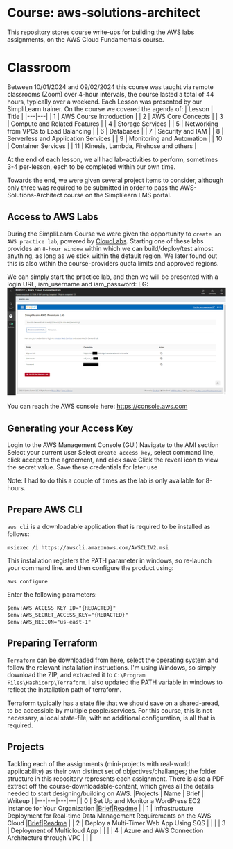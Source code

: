 # Course: aws-solutions-architect
This repository stores course write-ups for building the AWS labs assignments, on the AWS Cloud Fundamentals course.

# Classroom
Between 10/01/2024 and 09/02/2024 this course was taught via remote classrooms (Zoom) over 4-hour intervals, the course lasted a total of 44 hours, typically over a weekend.
Each Lesson was presented by our SimpliLearn trainer. On the course we covered the agenda of:
| Lesson | Title |
|---|---|
| 1 | AWS Course Introduction |
| 2 | AWS Core Concepts |
| 3 | Compute and Related Features |
| 4 | Storage Services |
| 5 | Networking from VPCs to Load Balancing |
| 6 | Databases |
| 7 | Security and IAM |
| 8 | Serverless and Application Services |
| 9 | Monitoring and Automation |
| 10 | Container Services |
| 11 | Kinesis, Lambda, Firehose and others |

At the end of each lesson, we all had lab-activities to perform, sometimes 3-4 per-lesson, each to be completed within our own time. 

Towards the end, we were given several project items to consider, although only three was required to be submitted in order to pass the AWS-Solutions-Architect course on the Simplilearn LMS portal. 

## Access to AWS Labs
During the SimpliLearn Course we were given the opportunity to `create an AWS practice lab`, powered by [CloudLabs](https://cloudlabs.ai/). Starting one of these labs provides an `8-hour window` within which we can build/deploy/test almost anything, as long as we stick within the default region. We later found out this is also within the course-providers quota limits and approved regions.

We can simply start the practice lab, and then we will be presented with a login URL, iam_username and iam_password: EG:
![Simplilearn AWS Premium LAB Access](lab_creds.png)

You can reach the AWS console here: https://console.aws.com

## Generating your Access Key
Login to the AWS Management Console (GUI)
Navigate to the AMI section
Select your current user
Select `create access key`, select command line, click accept to the agreement, and click save
Click the reveal icon to view the secret value. Save these credentials for later use

Note: I had to do this a couple of times as the lab is only available for 8-hours.

## Prepare AWS CLI
`aws cli` is a downloadable application that is required to be installed as follows:
```
msiexec /i https://awscli.amazonaws.com/AWSCLIV2.msi
```

This installation registers the PATH parameter in windows, so re-launch your command line. and then configure the product using:
```
aws configure
```

Enter the following parameters:
```
$env:AWS_ACCESS_KEY_ID="{REDACTED}"
$env:AWS_SECRET_ACCESS_KEY="{REDACTED}"
$env:AWS_REGION="us-east-1"
```

## Preparing Terraform
`Terraform` can be downloaded from [here](https://developer.hashicorp.com/terraform/downloads), select the operating system and follow the relevant installation instructions.  I'm using Windows, so simply download the ZIP, and extracted it to `C:\Program Files\Hashicorp\Terraform`.
I also updated the PATH variable in windows to reflect the installation path of terraform.

Terraform typically has a state file that we should save on a shared-aread, to be accessible by multiple people/services. For this course, this is not necessary, a local state-file, with no additional configuration, is all that is required.

## Projects
Tackling each of the assignments (mini-projects with real-world applicability) as their own distinct set of objectives/challanges; the folder structure in this repository represents each assignment. There is also a PDF extract off the course-downloadable-content, which gives all the details needed to start designing/building on AWS.
|Projects | Name | Brief | Writeup |
|---|---|---|---|
| 0 | Set Up and Monitor a WordPress EC2 Instance for Your Organization |[Brief]( Project%200%20-%20Setup%20and%20Monitor%20Wordpress%20on%20AWS.pdf)|[Readme](./Project%200/README.md) |
| 1 | Infrastructure Deployment for Real-time Data Management Requirements on the AWS Cloud |[Brief]( Project%201%20-%20Deploy%20Real-Time%20Data%20Management%20on%20AWS.pdf)|[Readme](./Project%201/README.md) |
| 2 | Deploy a Multi-Timer Web App Using SQS |  |  |
| 3 | Deployment of Multicloud App |  |  |
| 4 | Azure and AWS Connection Architecture through VPC |  |  |